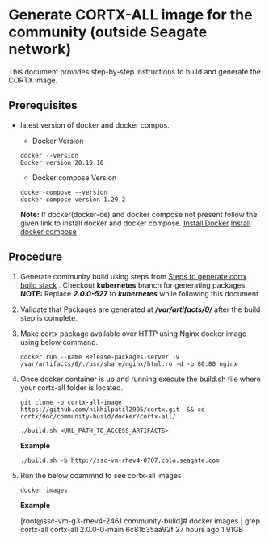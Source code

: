 # Generate CORTX-ALL image for the community (outside Seagate network)

This document provides step-by-step instructions to build and generate the CORTX image.

## Prerequisites

- latest version of docker and docker compos.
    -   Docker Version
    ```
    docker --version
    Docker version 20.10.10
    ```
    - Docker compose Version
    ```
    docker-compose --version
    docker-compose version 1.29.2
    ```

    **Note:** If docker(docker-ce) and docker compose not present follow the given link to install docker and docker compose. [Install Docker](https://docs.docker.com/engine/install/centos/) [Install docker compose](https://docs.docker.com/compose/install/)
## Procedure

1. Generate community build using steps from [Steps to generate cortx build stack](https://github.com/Seagate/cortx/blob/main/doc/community-build/Generate-Cortx-Build-Stack.md)  . Checkout **kubernetes** branch for generating packages. **NOTE:** Replace ***2.0.0-527*** to ***kubernetes*** while following this document

2. Validate that Packages are generated at ***/var/artifacts/0/*** after the build step is complete. 

3. Make cortx package available over HTTP using Nginx docker image using below command.
    ```
    docker run --name Release-packages-server -v /var/artifacts/0/:/usr/share/nginx/html:ro -d -p 80:80 nginx
    ```
4. Once docker container is up and running execute the build.sh file where your cortx-all folder is located.
    ```
    git clone -b cortx-all-image https://github.com/nikhilpatil2995/cortx.git  && cd cortx/doc/community-build/docker/cortx-all/
    ```
    ```
    ./build.sh <URL_PATH_TO_ACCESS_ARTIFACTS>
    ```
    **Example** 
    ```
    ./build.sh -b http://ssc-vm-rhev4-0707.colo.seagate.com
    ```

5. Run the below coammnd to see cortx-all images
    ```
    docker images
    ```
    **Example** 
    
    [root@ssc-vm-g3-rhev4-2461 community-build]# docker images  | grep cortx-all
    cortx-all                     2.0.0-0-main             6c81b35aa92f   27 hours ago   1.91GB
    
